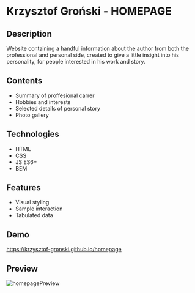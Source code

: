 
# **Krzysztof Groński - HOMEPAGE**

## Description
Website containing a handful information about the author from both the professional and personal side, created to give a little insight into his personality, for people interested in his work and story.

## Contents
- Summary of proffesional carrer
- Hobbies and interests
- Selected details of personal story
- Photo gallery

## Technologies
- HTML
- CSS
- JS ES6+
- BEM

## Features
- Visual styling
- Sample interaction
- Tabulated data

## Demo
https://krzysztof-gronski.github.io/homepage

## Preview
![homepagePreview]()
